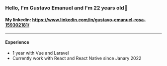 ### Hello, I'm Gustavo Emanuel and I'm 22 years old👋
#### My linkedin: https://www.linkedin.com/in/gustavo-emanuel-rosa-159302181/ 

-----

#### Experience

- 1 year with Vue and Laravel
- Currently work with React and React Native since Janary 2022






  

  


